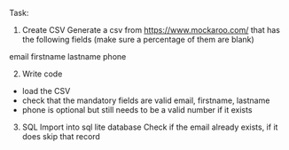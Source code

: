 Task: 

1. Create CSV
Generate a csv from https://www.mockaroo.com/ that has the following fields
(make sure a percentage of them are blank)

email 
firstname
lastname 
phone

2. Write code
- load the CSV
- check that the mandatory fields are valid email, firstname, lastname
- phone is optional but still needs to be a valid number if it exists

3. SQL
Import into sql lite database 
Check if the email already exists, if it does skip that record